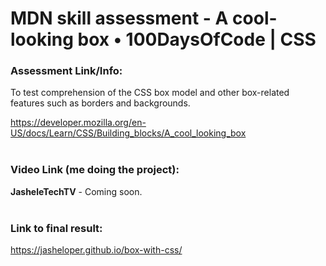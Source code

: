 # MDN skill assessment - A cool-looking box • 100DaysOfCode | CSS 


### Assessment Link/Info:
To test comprehension of the CSS box model and other box-related features such as borders and backgrounds.
<br />

https://developer.mozilla.org/en-US/docs/Learn/CSS/Building_blocks/A_cool_looking_box
<br /><br />


### Video Link (me doing the project):

**JasheleTechTV** - Coming soon.
<br /><br />


### Link to final result:
https://jasheloper.github.io/box-with-css/


